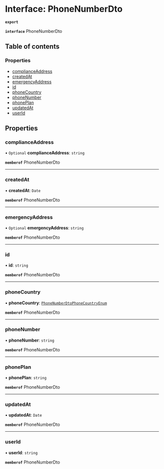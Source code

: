 # Interface: PhoneNumberDto

**`export`**

**`interface`** PhoneNumberDto

## Table of contents

### Properties

- [complianceAddress](PhoneNumberDto.md#complianceaddress)
- [createdAt](PhoneNumberDto.md#createdat)
- [emergencyAddress](PhoneNumberDto.md#emergencyaddress)
- [id](PhoneNumberDto.md#id)
- [phoneCountry](PhoneNumberDto.md#phonecountry)
- [phoneNumber](PhoneNumberDto.md#phonenumber)
- [phonePlan](PhoneNumberDto.md#phoneplan)
- [updatedAt](PhoneNumberDto.md#updatedat)
- [userId](PhoneNumberDto.md#userid)

## Properties

### <a id="complianceaddress" name="complianceaddress"></a> complianceAddress

• `Optional` **complianceAddress**: `string`

**`memberof`** PhoneNumberDto

___

### <a id="createdat" name="createdat"></a> createdAt

• **createdAt**: `Date`

**`memberof`** PhoneNumberDto

___

### <a id="emergencyaddress" name="emergencyaddress"></a> emergencyAddress

• `Optional` **emergencyAddress**: `string`

**`memberof`** PhoneNumberDto

___

### <a id="id" name="id"></a> id

• **id**: `string`

**`memberof`** PhoneNumberDto

___

### <a id="phonecountry" name="phonecountry"></a> phoneCountry

• **phoneCountry**: [`PhoneNumberDtoPhoneCountryEnum`](../enums/PhoneNumberDtoPhoneCountryEnum.md)

**`memberof`** PhoneNumberDto

___

### <a id="phonenumber" name="phonenumber"></a> phoneNumber

• **phoneNumber**: `string`

**`memberof`** PhoneNumberDto

___

### <a id="phoneplan" name="phoneplan"></a> phonePlan

• **phonePlan**: `string`

**`memberof`** PhoneNumberDto

___

### <a id="updatedat" name="updatedat"></a> updatedAt

• **updatedAt**: `Date`

**`memberof`** PhoneNumberDto

___

### <a id="userid" name="userid"></a> userId

• **userId**: `string`

**`memberof`** PhoneNumberDto
